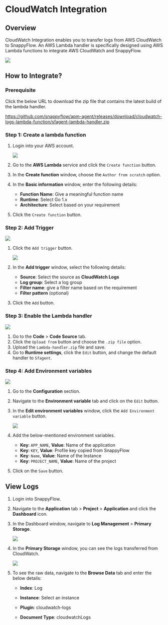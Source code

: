 # CloudWatch Integration 

## Overview

CloudWatch Integration enables you to transfer logs from AWS CloudWatch to SnappyFlow. An AWS Lambda handler is specifically designed using AWS Lambda functions to integrate AWS CloudWatch and SnappyFlow.

<img src="/img/integration/cloudwatch/image_9.png" />



## How to Integrate?

### Prerequisite

Click the below URL to download the zip file that contains the latest build of the lambda handler.

https://github.com/snappyflow/apm-agent/releases/download/cloudwatch-logs-lambda-function/sfagent-lambda-handler.zip


### Step 1: Create a lambda function
1. Login into your AWS account.

   <img src="/img/integration/cloudwatch/image_6.png" />

2. Go to the **AWS Lambda** service and click the `Create function` button.

3. In the **Create function** window, choose the `Author from scratch` option.

4. In the **Basic information** window, enter the following details:

   - **Function Name**: Give a meaningful function name
   - **Runtime**: Select Go 1.x
   - **Architecture**: Select based on your requirement

5. Click the `Create function` button.

### Step 2: Add Trigger

<img src="/img/integration/cloudwatch/image_8.png" />

1. Click the `Add trigger` button.

   <img src="/img/integration/cloudwatch/image_7.png" />

2. In the **Add trigger** window, select the following details:

   - **Source**: Select the source as **CloudWatch Logs**
   - **Log group**: Select a log group
   - **Filter name**: give a filter name based on the requirement
   - **Filter pattern** (optional)

3. Click the `Add` button.

### Step 3: Enable the Lambda handler

<img src="/img/integration/cloudwatch/image_10.png" />

1. Go to the **Code** > **Code Source** tab.
2. Click the `Upload from` button and choose the `.zip file` option.
3. Upload the `Lambda-handler.zip` file and save.
4. Go to **Runtime settings**, click the `Edit` button, and change the default handler to `Sfagent`.

### Step 4: Add Environment variables

<img src="/img/integration/cloudwatch/image_11.png" />

1. Go to the **Configuration** section.

2. Navigate to the **Environment variable** tab and click on the `Edit` button.

3. In the **Edit environment variables** window, click the `Add Environment variable` button.

   <img src="/img/integration/cloudwatch/image_12.png" />

4. Add the below-mentioned environment variables.

   - **Key**: `APP_NAME`, **Value**: Name of the application
   - **Key**: `KEY`, **Value**: Profile key copied from SnappyFlow
   - **Key**: `Name`, **Value**: Name of the Instance
   - **Key**: `PROJECT_NAME`, **Value**: Name of the project


4. Click on the `Save` button.

## View Logs

1. Login into SnappyFlow.

2. Navigate to the **Application** tab > **Project** > **Application** and click the **Dashboard** icon.

3. In the Dashboard window, navigate to **Log Management** > **Primary Storage**.

   <img src="/img/integration/cloudwatch/image_4.png" />

4. In the **Primary Storage** window, you can see the logs transferred from CloudWatch.

   <img src="/img/integration/cloudwatch/image_3.png" />

5. To see the raw data, navigate to the **Browse Data** tab and enter the below details:

   - **Index**: Log
   - **Instance**: Select an instance

   - **Plugin**: cloudwatch-logs 
   - **Document Type**: cloudwatchLogs





